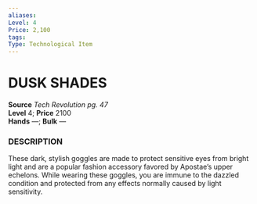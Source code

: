 ```yaml
---
aliases: 
Level: 4 
Price: 2,100
tags: 
Type: Technological Item
---
```


# DUSK SHADES

**Source** _Tech Revolution pg. 47_  
**Level** 4; **Price** 2100  
**Hands** —; **Bulk** —

### DESCRIPTION

These dark, stylish goggles are made to protect sensitive eyes from bright light and are a popular fashion accessory favored by Apostae’s upper echelons. While wearing these goggles, you are immune to the dazzled condition and protected from any effects normally caused by light sensitivity.